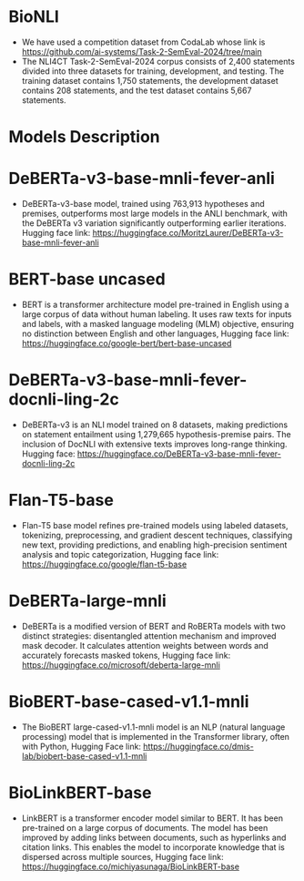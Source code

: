 # BioNLI
* We have used a competition dataset from CodaLab whose link is https://github.com/ai-systems/Task-2-SemEval-2024/tree/main
* The NLI4CT Task-2-SemEval-2024 corpus consists of 2,400 statements divided into three datasets for training, development, and testing. The training dataset contains 1,750 statements, the development dataset contains 208 statements, and the test dataset contains 5,667 statements.
# Models Description
# DeBERTa-v3-base-mnli-fever-anli
* DeBERTa-v3-base model, trained using 763,913 hypotheses and premises, outperforms most large models in the ANLI benchmark, with the DeBERTa v3 variation significantly outperforming earlier iterations. Hugging face link: https://huggingface.co/MoritzLaurer/DeBERTa-v3-base-mnli-fever-anli
# BERT-base uncased
* BERT is a transformer architecture model pre-trained in English using a large corpus of data without human labeling. It uses raw texts for inputs and labels, with a masked language modeling (MLM) objective, ensuring no distinction between English and other languages, Hugging face link: https://huggingface.co/google-bert/bert-base-uncased
# DeBERTa-v3-base-mnli-fever-docnli-ling-2c
* DeBERTa-v3 is an NLI model trained on 8 datasets, making predictions on statement entailment using 1,279,665 hypothesis-premise pairs. The inclusion of DocNLI with extensive texts improves long-range thinking. Hugging face: https://huggingface.co/DeBERTa-v3-base-mnli-fever-docnli-ling-2c
# Flan-T5-base 
* Flan-T5 base model refines pre-trained models using labeled datasets, tokenizing, preprocessing, and gradient descent techniques, classifying new text, providing predictions, and enabling high-precision sentiment analysis and topic categorization, Hugging face link: https://huggingface.co/google/flan-t5-base
# DeBERTa-large-mnli
* DeBERTa is a modified version of BERT and RoBERTa models with two distinct strategies: disentangled attention mechanism and improved mask decoder. It calculates attention weights between words and accurately forecasts masked tokens, Hugging face link: https://huggingface.co/microsoft/deberta-large-mnli
# BioBERT-base-cased-v1.1-mnli
* The BioBERT large-cased-v1.1-mnli model is an NLP (natural language processing) model that is implemented in the Transformer library, often with Python, Hugging Face link: https://huggingface.co/dmis-lab/biobert-base-cased-v1.1-mnli
# BioLinkBERT-base
* LinkBERT is a transformer encoder model similar to BERT. It has been pre-trained on a large corpus of documents. The model has been improved by adding links between documents, such as hyperlinks and citation links. This enables the model to incorporate knowledge that is dispersed across multiple sources, Hugging face link: https://huggingface.co/michiyasunaga/BioLinkBERT-base
